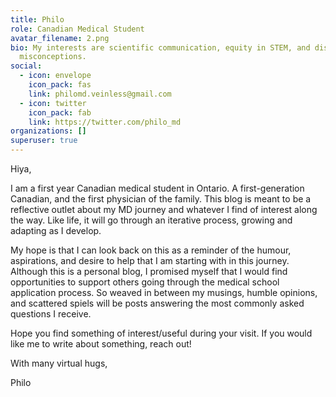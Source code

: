 ```yaml
---
title: Philo
role: Canadian Medical Student
avatar_filename: 2.png
bio: My interests are scientific communication, equity in STEM, and dispelling
  misconceptions.
social:
  - icon: envelope
    icon_pack: fas
    link: philomd.veinless@gmail.com
  - icon: twitter
    icon_pack: fab
    link: https://twitter.com/philo_md
organizations: []
superuser: true
---
```

Hiya,

I am a first year Canadian medical student in Ontario. A first-generation Canadian, and the first physician of the family. This blog is meant to be a reflective outlet about my MD journey and whatever I find of interest along the way. Like life, it will go through an iterative process, growing and adapting as I develop. 

My hope is that I can look back on this as a reminder of the humour, aspirations, and desire to help that I am starting with in this journey. Although this is a personal blog, I promised myself that I would find opportunities to support others going through the medical school application process. So weaved in between my musings, humble opinions, and scattered spiels will be posts answering the most commonly asked questions I receive. 

Hope you find something of interest/useful during your visit. If you would like me to write about something, reach out!

With many virtual hugs,

Philo